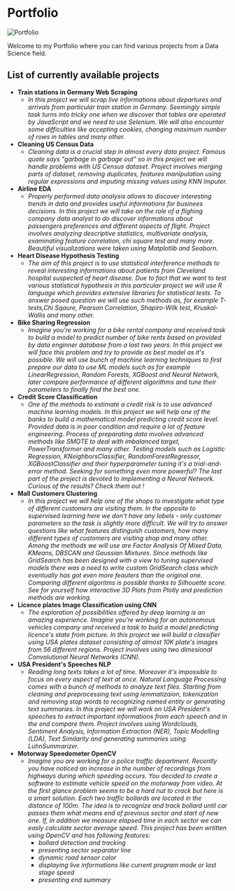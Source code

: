 # Portfolio

![Portfolio](https://github.com/testorancza/Portfolio/assets/126068971/ece748b7-6c9f-4d93-98b7-627be7a418bb)

Welcome to my Portfolio where you can find various projects from a Data Science field. 

## List of currently available projects 

- **Train stations in Germany Web Scraping**
  - *In this project we will scrap live informations about departures and arrivals from particular train station in Germany. Seemingly simple task turns into tricky one when we discover that tables are operated by JavaScript and we need to use Selenium. We will also encounter some difficulties like accepting cookies, changing maximum number of rows in tables and many other.*
- **Cleaning US Census Data**
  - *Cleaning data is a crucial step in almost every data project. Famous quote says "garbage in garbage out" so in this project we will handle problems with US Census dataset. Project involves merging parts of dataset, removing duplicates, features manipulation using regular expressions and imputing missing values using KNN Imputer.*
- **Airline EDA**
  - *Properly performed data analysis allows to discover interesting trends in data and provides useful informations for businees decisions. In this project we will take on the role of a flighing company data analyst to do discover informations about passengers preferences and different aspects of flight. Project involves analyzing descriptive statistics, multivariate analysis, examinating feature correlation, chi square test and many more. Beautiful visualizations were taken using Matplotlib and Seaborn.* 
- **Heart Disease Hypothesis Testing**
  - *The aim of this project is to use statistical interference methods to reveal interesting informations about patients from Cleveland hospital suspected of heart disease. Due to fact that we want to test various statistical hypothesis in this particular project we will use R language which provides extensive libraries for statistical tests. To answer posed question we will use such methods as, for example T-tests,Chi Sqaure, Pearson Correlation, Shapiro-Wilk test, Kruskal-Wallis and many other.*
- **Bike Sharing Regression**
  - *Imagine you're working for a bike rental company and received task to build a model to predict number of bike rents based on provided by data enginner database from a last two years. In this project we will face this problem and try to provide as best model as it's possible. We will use bunch of machine learning techniques to first prepare our data to use ML models such as for example LinearRegression, Random Forests, XGBoost and Neural Network,  later compare performance of different algorithms and tune their parameters to finally find the best one.*
- **Credit Score Classification**
  - *One of the methods to estimate a credit risk is to use advanced machine learning models. In this project we will help one of the banks to build a mathematical model predicting credit score level. Provided data is in poor condition and require a lot of feature engineering. Process of preparating data involves advanced methods like SMOTE to deal with imbalanced target, PowerTransformer and many other. Testing models such as Logistic Regression, KNeighborsClassifier, RandomForestRegressor, XGBoostClassifier and their hyperparameter tuning it's a trial-and-error method. Seeking for something even more powerful? The last part of the project is devoted to implementing a Neural Network. Curious of the results? Check them out !*
- **Mall Customers Clustering**
  - *In this project we will help one of the shops to investigate what type of different customers are visiting them. In the opposite to supervised learning here we don't have any labels - only customer parameters so the task is slightly more difficult. We will try to answer questions like what features distinguish customers, how many different types of customers are visiting shop and many other. Among the methods we will use are Factor Analysis Of Mixed Data, KMeans, DBSCAN and Gaussian Mixtures. Since methods like GridSearch has been designed with a view to tuning supervised models there was a need to write custom GridSearch class which eventually has got even more feauters than the original one. Comparing different algoritms is possible thanks to Silhouette score. See for yourself how interactive 3D Plots from Plotly and prediction methods are working.*
- **Licence plates Image Classification using CNN**
  - *The exploration of possibilities offered by deep learning is an amazing experience. Imagine you're working for an autonomous vehicles company and received a task to build a model predicting licence's state from picture. In this project we will build a classifier using USA plates dataset consisting of almost 10K plate's images from 56 different regions. Project involves using two dimesional Convolutional Neural Networks (CNN).*
- **USA President's Speeches NLP**
  - *Reading long texts takes a lot of time. Moreover it's impossible to focus on every aspect of text at once. Natural Language Processing comes with a bunch of methods to analyze text files. Starting from cleaning and preprocessing text using lemmatizaion, tokenization and removing stop words  to recognizing named entity or generating text summaries. In this project we will work on USA President's speeches to extract important informations from each speech and in the end compare them. Project involves using Wordclouds, Sentiment Analysis, Information Extraction (NER), Topic Modelling (LDA), Text Similarity and generating summaries using LuhnSummarizer.*
- **Motorway Speedometer OpenCV**
  - *Imagine you are working for a police traffic department. Recently you have noticed an increase in the number of recordings from highways during which speeding occurs. You decided to create a software to estimate vehicle speed on the motorway from video. At the first glance problem seems to be a hard nut to crack but here is a smart solution. Each two traffic bollards are located in the distance of 100m. The idea is to recognize and track bollard until car passes them what means end of previous sector and start of new one. If, in addition we measure elapsed time in each sector we can easly calculate sector average speed. This project has been wrtitten using OpenCV and has following features:*
     - *bollard detection and tracking*
     - *presenting sector separator line*
     - *dynamic road sensor color*
     - *displaying live informations like current program mode or last stage speed*
     - *presenting end summary*
